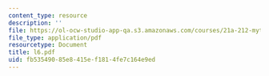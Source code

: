 ```yaml
---
content_type: resource
description: ''
file: https://ol-ocw-studio-app-qa.s3.amazonaws.com/courses/21a-212-myth-ritual-and-symbolism-spring-2004/fb53549085e8415ef1814fe7c164e9ed_l6.pdf
file_type: application/pdf
resourcetype: Document
title: l6.pdf
uid: fb535490-85e8-415e-f181-4fe7c164e9ed
---
```

